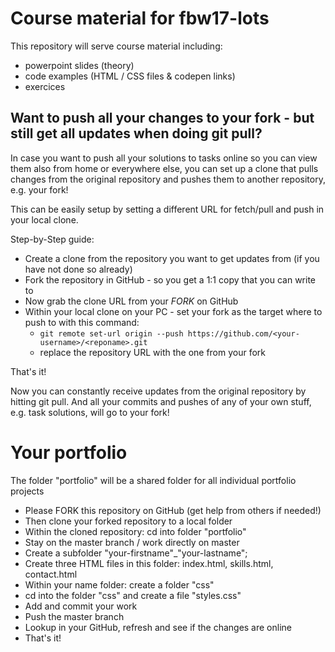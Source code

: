 # Course material for fbw17-lots

This repository will serve course material including:
- powerpoint slides (theory)
- code examples (HTML / CSS files & codepen links)
- exercices

## Want to push all your changes to your fork - but still get all updates when doing git pull? 

In case you want to push all your solutions to tasks online so you can view them also from home or everywhere else, you can set up a clone that pulls changes from the original repository and pushes them to another repository, e.g. your fork!

This can be easily setup by setting a different URL for fetch/pull and push in your local clone.

Step-by-Step guide:

- Create a clone from the repository you want to get updates from (if you have not done so already)
- Fork the repository in GitHub - so you get a 1:1 copy that you can write to
- Now grab the clone URL from your *FORK* on GitHub
- Within your local clone on your PC - set your fork as the target where to push to with this command:
  - `git remote set-url origin --push https://github.com/<your-username>/<reponame>.git`
  - replace the repository URL with the one from your fork

That's it!

Now you can constantly receive updates from the original repository by hitting git pull. And all your commits and pushes of any of your own stuff, e.g. task solutions, will go to your fork!



# Your portfolio

The folder "portfolio" will be a shared folder for all individual portfolio projects

- Please FORK this repository on GitHub (get help from others if needed!)
- Then clone your forked repository to a local folder
- Within the cloned repository: cd into folder "portfolio"
- Stay on the master branch / work directly on master
- Create a subfolder "your-firstname"_"your-lastname";
- Create three HTML files in this folder: index.html, skills.html, contact.html
- Within your name folder: create a folder "css"
- cd into the folder "css" and create a file "styles.css"
- Add and commit your work
- Push the master branch
- Lookup in your GitHub, refresh and see if the changes are online
- That's it!

